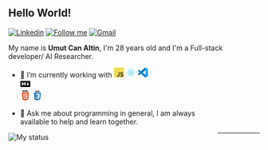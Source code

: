 ## Hello World!

[![Linkedin](https://img.shields.io/badge/-LinkedIn-blue?style=flat&logo=Linkedin&logoColor=white)](https://www.linkedin.com/in/umut-can-altin-507455103/)
[<img src="https://img.shields.io/github/followers/umutcanaltin?label=follow&style=social" height="22" title="Follow me" />](https://github.com/umutcanaltin) 
[![Gmail](https://img.shields.io/badge/-Gmail-c14438?style=flat&logo=Gmail&logoColor=white)](mailto:umutcanaltin1@gmail.com)


My name is **Umut Can Altin**, I'm 28 years old and I'm a Full-stack developer/ AI Researcher.


- 🌱 I’m currently working with <img height="20" src="https://raw.githubusercontent.com/github/explore/80688e429a7d4ef2fca1e82350fe8e3517d3494d/topics/javascript/javascript.png"></code>
<code><img height="20" src="https://raw.githubusercontent.com/github/explore/80688e429a7d4ef2fca1e82350fe8e3517d3494d/topics/react/react.png"></code>
<code><img height="20" src="https://raw.githubusercontent.com/github/explore/80688e429a7d4ef2fca1e82350fe8e3517d3494d/topics/visual-studio-code/visual-studio-code.png"></code>
<code> <img height = "20" src = "https://raw.githubusercontent.com/github/explore/80688e429a7d4ef2fca1e82350fe8e3517d3494d/topics/markdown/markdown.png"> </code>
<code><img height="20" src="https://raw.githubusercontent.com/github/explore/80688e429a7d4ef2fca1e82350fe8e3517d3494d/topics/html/html.png"></code>
<code><img height="20" src="https://raw.githubusercontent.com/github/explore/80688e429a7d4ef2fca1e82350fe8e3517d3494d/topics/css/css.png"></code>

- 💬 Ask me about programming in general, I am always <br> available to help and learn together.

<img title="My status" align="left" heigth="320" width="420" src="https://github-readme-stats.vercel.app/api?username=LeandraOliveiraS&hide=issues&count_private=true&icon_color=871486&title_color=000000&bg_color=ffffff&show_icons=true)"
/>


----


